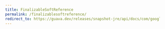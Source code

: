 ```yaml
---
title: FinalizableSoftReference
permalink: /finalizablesoftreference/
redirect_to: https://guava.dev/releases/snapshot-jre/api/docs/com/google/common/base/FinalizableSoftReference.html
---
```

